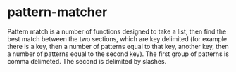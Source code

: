 pattern-matcher
===============

Pattern match is a number of functions designed to take a list, then find the
best match between the two sections, which are key delimited (for example
there is a key, then a number of patterns equal to that key, another key,
then a number of patterns equal to the second key). The first group of 
patterns is comma delimeted. The second is delimited by slashes.
